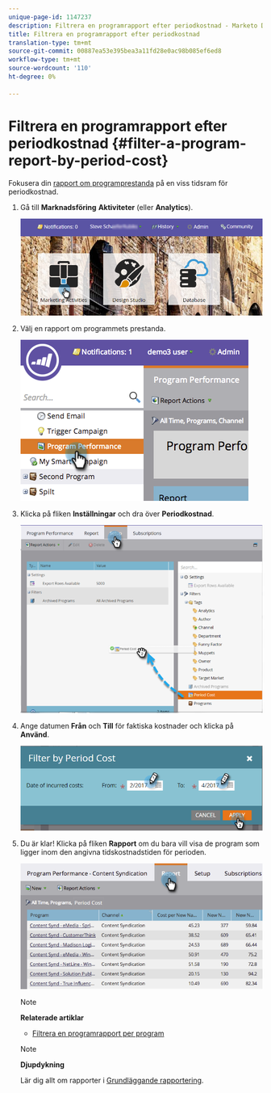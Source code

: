 ```yaml
---
unique-page-id: 1147237
description: Filtrera en programrapport efter periodkostnad - Marketo Docs - Produktdokumentation
title: Filtrera en programrapport efter periodkostnad
translation-type: tm+mt
source-git-commit: 00887ea53e395bea3a11fd28e0ac98b085ef6ed8
workflow-type: tm+mt
source-wordcount: '110'
ht-degree: 0%

---
```



# Filtrera en programrapport efter periodkostnad {#filter-a-program-report-by-period-cost}

Fokusera din [rapport om programprestanda](create-a-program-performance-report.md) på en viss tidsram för periodkostnad.

1. Gå till **Marknadsföring** **Aktiviteter** (eller **Analytics**).

   ![](assets/login-marketing-activities-1.png)

1. Välj en rapport om programmets prestanda.

   ![](assets/image2014-9-23-16-3a22-3a52.png)

1. Klicka på fliken **Inställningar** och dra över **Periodkostnad**.

   ![](assets/lm-86194-1.png)

1. Ange datumen **Från** och **Till** för faktiska kostnader och klicka på **Använd**.

   ![](assets/lm-86194-2a-hands.png)

1. Du är klar! Klicka på fliken **Rapport** om du bara vill visa de program som ligger inom den angivna tidskostnadstiden för perioden.

   ![](assets/lm-86194-report-tab.png)

   >[!NOTE]
   >
   >**Relaterade artiklar**
   >
   >    
   >    
   >    * [Filtrera en programrapport per program](filter-a-program-report-by-program.md)


   >[!NOTE]
   >
   >**Djupdykning**
   >
   >
   >Lär dig allt om rapporter i [Grundläggande rapportering](http://docs.marketo.com/display/docs/basic+reporting).


